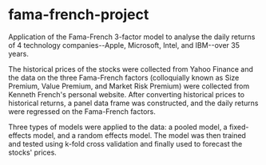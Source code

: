 # fama-french-project
Application of the Fama-French 3-factor model to analyse the daily returns of 4 technology companies--Apple, Microsoft, Intel, and IBM--over 35 years. 

The historical prices of the stocks were collected from Yahoo Finance and the data on the three Fama-French factors (colloquially known as Size Premium, Value Premium, and Market Risk Premium) were collected from Kenneth French's personal website. After converting historical prices to historical returns, a panel data frame was constructed, and the daily returns were regressed on the Fama-French factors. 

Three types of models were applied to the data: a pooled model, a fixed-effects model, and a random effects model. The model was then trained and tested using k-fold cross validation and finally used to forecast the stocks' prices.
